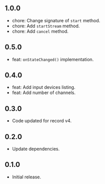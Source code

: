 ## 1.0.0
* chore: Change signature of `start` method.
* chore: Add `startStream` method.
* chore: Add `cancel` method.

## 0.5.0
* feat: `onStateChanged()` implementation.

## 0.4.0
- feat: Add input devices listing.
- feat: Add number of channels.

## 0.3.0
- Code updated for record v4.

## 0.2.0
- Update dependencies.

## 0.1.0
- Initial release.